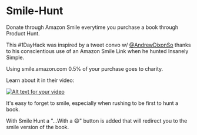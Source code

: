 # Smile-Hunt
Donate through Amazon Smile everytime you purchase a book through Product Hunt.

This #1DayHack was inspired by a tweet convo w/ [@AndrewDixonSo](http://twitter.com/AndrewDixonSo)
thanks to his conscientious use of an Amazon Smile Link when he hunted Insanely Simple.

Using smile.amazon.com 0.5% of your purchase goes to charity.

Learn about it in their video:


[![Alt text for your video](https://i.ytimg.com/vi_webp/fnwB7UcsG0A/default.webp)](https://www.youtube.com/watch?v=fnwB7UcsG0A)

It's easy to forget to smile, especially when rushing to be first to hunt a book.

With Smile Hunt a "…With a 😄" button is added that will redirect you to the smile version of the book.
